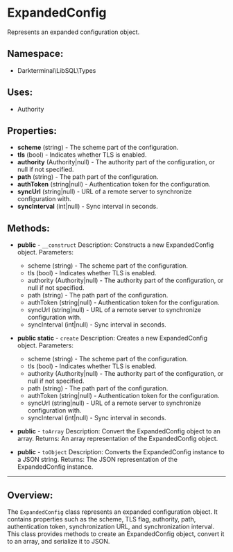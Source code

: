 # ExpandedConfig

Represents an expanded configuration object.

## Namespace:
- Darkterminal\LibSQL\Types

## Uses:
- Authority

## Properties:
- **scheme** (string) - The scheme part of the configuration.
- **tls** (bool) - Indicates whether TLS is enabled.
- **authority** (Authority|null) - The authority part of the configuration, or null if not specified.
- **path** (string) - The path part of the configuration.
- **authToken** (string|null) - Authentication token for the configuration.
- **syncUrl** (string|null) - URL of a remote server to synchronize configuration with.
- **syncInterval** (int|null) - Sync interval in seconds.

## Methods:
- **public** - `__construct`
Description: Constructs a new ExpandedConfig object.
Parameters:
  - scheme (string) - The scheme part of the configuration.
  - tls (bool) - Indicates whether TLS is enabled.
  - authority (Authority|null) - The authority part of the configuration, or null if not specified.
  - path (string) - The path part of the configuration.
  - authToken (string|null) - Authentication token for the configuration.
  - syncUrl (string|null) - URL of a remote server to synchronize configuration with.
  - syncInterval (int|null) - Sync interval in seconds.

- **public static** - `create`
Description: Creates a new ExpandedConfig object.
Parameters:
  - scheme (string) - The scheme part of the configuration.
  - tls (bool) - Indicates whether TLS is enabled.
  - authority (Authority|null) - The authority part of the configuration, or null if not specified.
  - path (string) - The path part of the configuration.
  - authToken (string|null) - Authentication token for the configuration.
  - syncUrl (string|null) - URL of a remote server to synchronize configuration with.
  - syncInterval (int|null) - Sync interval in seconds.

- **public** - `toArray`
Description: Convert the ExpandedConfig object to an array.
Returns: An array representation of the ExpandedConfig object.

- **public** - `toObject`
Description: Converts the ExpandedConfig instance to a JSON string.
Returns: The JSON representation of the ExpandedConfig instance.

---

## Overview:
The `ExpandedConfig` class represents an expanded configuration object. It contains properties such as the scheme, TLS flag, authority, path, authentication token, synchronization URL, and synchronization interval. This class provides methods to create an ExpandedConfig object, convert it to an array, and serialize it to JSON.

